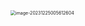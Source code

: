 <img src="/Users/ruichengm/knowledge_repository/fivePenLearning/3.字根/1.横区/a.assets/image-20231225005612604.png" alt="image-20231225005612604" style="zoom:50%;" />